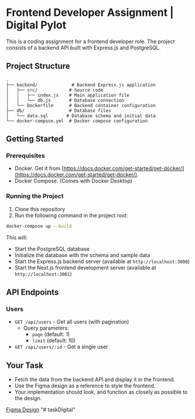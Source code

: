 # Frontend Developer Assignment | Digital Pylot

This is a coding assignment for a frontend developer role. The project consists of a backend API built with Express.js and PostgreSQL.

## Project Structure

```
.
├── backend/             # Backend Express.js application
│   ├── src/            # Source code
│   │   ├── index.js    # Main application file
│   │   └── db.js       # Database connection
│   └── Dockerfile      # Backend container configuration
├── db/                 # Database files
│   └── data.sql       # Database schema and initial data
└── docker-compose.yml  # Docker compose configuration
```

## Getting Started

### Prerequisites

- Docker. Get it from [https://docs.docker.com/get-started/get-docker/](https://docs.docker.com/get-started/get-docker/).
- Docker Compose. (Comes with Docker Desktop)

### Running the Project

1. Clone this repository
2. Run the following command in the project root:

```bash
docker-compose up --build
```

This will:

- Start the PostgreSQL database
- Initialize the database with the schema and sample data
- Start the Express.js backend server (available at `http://localhost:3000`)
- Start the Next.js frontend development server (available at `http://localhost:3001`)

## API Endpoints

### Users

- `GET /api/users` - Get all users (with pagination)
  - Query parameters:
    - `page` (default: 1)
    - `limit` (default: 10)
- `GET /api/users/:id` - Get a single user

## Your Task

- Fetch the data from the backend API and display it in the frontend.
- Use the Figma design as a reference to style the frontend.
- Your implementation should look, and function as closely as possible to the design.

[Figma Design](https://www.figma.com/design/if5qWifjxeccbqNMc4hxUU/Table.-Interview?t=IJKZaS3zZWJdJQRJ-0)
"# taskDigital" 
